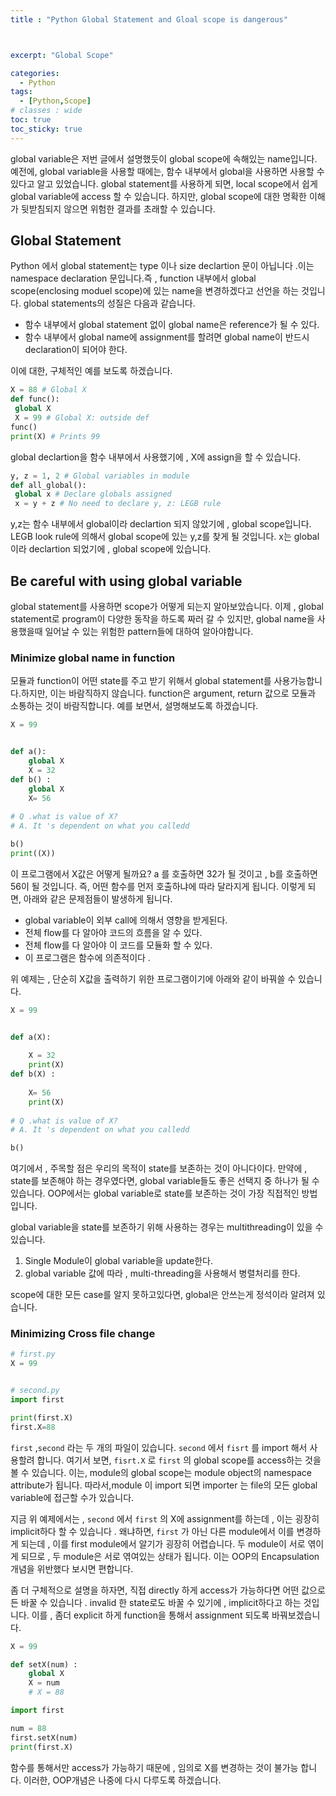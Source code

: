 ```yaml
---
title : "Python Global Statement and Gloal scope is dangerous"



excerpt: "Global Scope"

categories:
  - Python
tags:
  - [Python,Scope]
# classes : wide
toc: true
toc_sticky: true
---
```

global variable은 저번 글에서 설명했듯이 global scope에 속해있는 name입니다. 예전에, global variable을 사용할 때에는, 함수 내부에서 global을 사용하면 사용할 수 있다고 알고 있었습니다. global statement를 사용하게 되면, local scope에서 쉽게 global variable에 access 할 수 있습니다. 하지만, global scope에 대한 명확한 이해가 뒷받침되지 않으면 위험한 결과를 초래할 수 있습니다.

## Global Statement

Python 에서 global statement는 type 이나 size declartion 문이 아닙니다 .이는 namespace declaration 문입니다.즉 , function 내부에서 global scope(enclosing moduel scope)에 있는 name을 변경하겠다고 선언을 하는 것입니다. global statements의 성질은 다음과 같습니다.

- 함수 내부에서 global statement 없이 global name은 reference가 될 수 있다.
- 함수 내부에서 global name에 assignment를 할려면 global name이 반드시 declaration이 되어야 한다.

이에 대한, 구체적인 예를 보도록 하겠습니다.

```python
X = 88 # Global X
def func():
 global X
 X = 99 # Global X: outside def
func()
print(X) # Prints 99
```

global declartion을 함수 내부에서 사용했기에 , X에 assign을  할 수 있습니다.

```python
y, z = 1, 2 # Global variables in module
def all_global():
 global x # Declare globals assigned
 x = y + z # No need to declare y, z: LEGB rule
```

y,z는 함수 내부에서 global이라 declartion 되지 않았기에 , global scope입니다. LEGB look rule에 의해서 global scope에 있는 y,z를 찾게 될 것입니다. x는 global 이라 declartion 되었기에 , global scope에 있습니다.

## Be careful with using global variable

global statement를 사용하면 scope가 어떻게 되는지 알아보았습니다. 이제 , global statement로 program이 다양한 동작을 하도록 짜러 갈 수 있지만, global name을 사용했을때 일어날 수 있는 위험한 pattern들에 대하여 알아야합니다. 

### Minimize global name in function

모듈과 function이 어떤 state를 주고 받기 위해서 global statement를 사용가능합니다.하지만, 이는 바람직하지 않습니다. function은 argument, return 값으로 모듈과 소통하는 것이 바람직합니다. 예를 보면서, 설명해보도록 하겠습니다.

```python
X = 99


def a():
    global X
    X = 32
def b() :
    global X
    X= 56
    
# Q .what is value of X?
# A. It 's dependent on what you calledd

b()
print((X))
```

이 프로그램에서 X값은 어떻게 될까요? a 를 호출하면 32가 될 것이고 , b를 호출하면 56이 될 것입니다. 즉, 어떤 함수를 먼저 호출하냐에 따라 달라지게 됩니다. 이렇게 되면, 아래와 같은 문제점들이 발생하게 됩니다.

- global variable이 외부 call에 의해서 영향을 받게된다.
- 전체 flow를 다 알아야 코드의 흐름을 알 수 있다.
- 전체  flow를 다 알아야 이 코드를 모듈화 할 수 있다.
- 이 프로그램은 함수에 의존적이다 . 

위 예제는 , 단순히 X값을 출력하기 위한 프로그램이기에 아래와 같이 바꿔쓸 수 있습니다.

```python
X = 99


def a(X):
    
    X = 32
    print(X)
def b(X) :
    
    X= 56
    print(X)
    
# Q .what is value of X?
# A. It 's dependent on what you calledd

b()
```

여기에서 , 주목할 점은 우리의 목적이 state를 보존하는 것이 아니다이다. 만약에 , state를 보존해야 하는 경우였다면, global variable들도 좋은 선택지 중 하나가 될 수 있습니다. OOP에서는 global variable로 state를 보존하는 것이 가장 직접적인 방법입니다. 

global variable을 state를 보존하기 위해 사용하는 경우는 multithreading이 있을 수 있습니다. 

1. Single Module이 global variable을 update한다.
2. global variable 값에 따라 , multi-threading을 사용해서 병렬처리를 한다.

scope에 대한 모든 case를  알지 못하고있다면, global은 안쓰는게 정석이라 알려져 있습니다.

### Minimizing Cross file change

```python
# first.py
X = 99


```



```python

# second.py
import first

print(first.X)
first.X=88
```

`first` ,`second` 라는 두 개의 파일이 있습니다.  `second` 에서 `fisrt` 를 import 해서 사용할려 합니다. 여기서 보면, `fisrt.X` 로 `first` 의 global scope를 access하는 것을 볼 수 있습니다. 이는, module의 global scope는 module object의 namespace attribute가 됩니다. 따라서,module 이 import 되면 importer 는 file의 모든 global variable에 접근할 수가 있습니다.

지금 위 예제에서는 , `second` 에서 `first` 의 X에 assignment를 하는데 , 이는 굉장히 implicit하다 할 수 있습니다 . 왜냐하면, `first` 가 아닌 다른  module에서 이를 변경하게 되는데 , 이를 first module에서 알기가 굉장히 어렵습니다. 두 module이 서로 엮이게 되므로 , 두  module은 서로 엮여있는 상태가 됩니다. 이는 OOP의 Encapsulation 개념을 위반했다 보시면 편합니다.

좀 더 구체적으로 설명을 하자면, 직접 directly 하게 access가 가능하다면 어떤 값으로든 바꿀 수 있습니다 . invalid 한 state로도 바꿀 수 있기에 , implicit하다고 하는 것입니다. 이를 , 좀더 explicit 하게 function을 통해서 assignment 되도록 바꿔보겠습니다.

```python
X = 99

def setX(num) :
    global X
    X = num
    # X = 88
```

```python
import first

num = 88 
first.setX(num)
print(first.X)
```

함수를 통해서만 access가 가능하기 때문에 ,  임의로 X를 변경하는 것이 불가능 합니다. 이러한, OOP개념은 나중에 다시 다루도록 하겠습니다.
